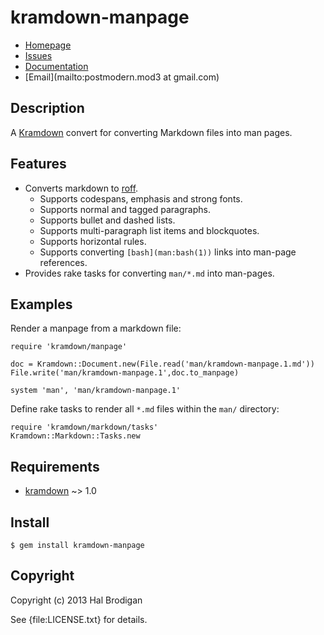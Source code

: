 # kramdown-manpage

* [Homepage](https://github.com/postmodern/kramdown-manpage#readme)
* [Issues](https://github.com/postmodern/kramdown-manpage/issues)
* [Documentation](http://rubydoc.info/gems/kramdown-manpage/frames)
* [Email](mailto:postmodern.mod3 at gmail.com)

## Description

A [Kramdown][kramdown] convert for converting Markdown files into man pages.

## Features

* Converts markdown to [roff].
  * Supports codespans, emphasis and strong fonts.
  * Supports normal and tagged paragraphs.
  * Supports bullet and dashed lists.
  * Supports multi-paragraph list items and blockquotes.
  * Supports horizontal rules.
  * Supports converting `[bash](man:bash(1))` links into man-page references.
* Provides rake tasks for converting `man/*.md` into man-pages.

## Examples

Render a manpage from a markdown file:

    require 'kramdown/manpage'

    doc = Kramdown::Document.new(File.read('man/kramdown-manpage.1.md'))
    File.write('man/kramdown-manpage.1',doc.to_manpage)

    system 'man', 'man/kramdown-manpage.1'

Define rake tasks to render all `*.md` files within the `man/` directory:

    require 'kramdown/markdown/tasks'
    Kramdown::Markdown::Tasks.new

## Requirements

* [kramdown] ~> 1.0

## Install

    $ gem install kramdown-manpage

## Copyright

Copyright (c) 2013 Hal Brodigan

See {file:LICENSE.txt} for details.

[kramdown]: http://kramdown.rubyforge.org/
[roff]: http://en.wikipedia.org/wiki/Roff
